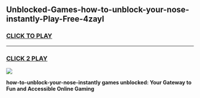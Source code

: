 
## Unblocked-Games-how-to-unblock-your-nose-instantly-Play-Free-4zayl
<h3>
<a href="https://premium76.site?title=how-to-unblock-your-nose-instantly&ref=20M">CLICK TO PLAY</a></h3>
<hr>

<h3>
<a href="https://premium76.site?title=how-to-unblock-your-nose-instantly&ref=20M">CLICK 2 PLAY</a>
  
</h3>

<a href="https://premium76.site?title=how-to-unblock-your-nose-instantly&ref=19M"><img src="https://clearcache.store/games.png"></a>


**how-to-unblock-your-nose-instantly games unblocked: Your Gateway to Fun and Accessible Online Gaming**
